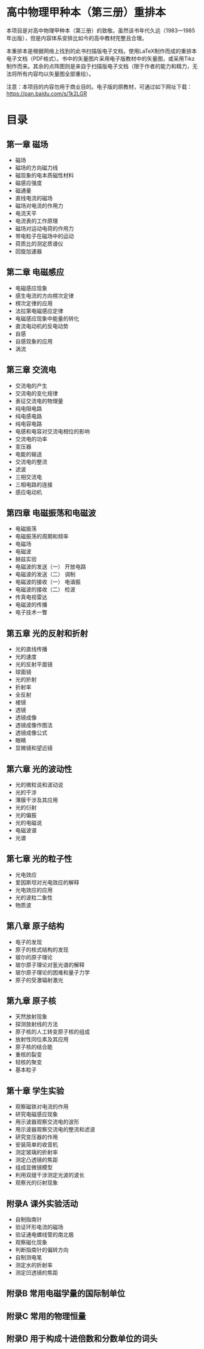 # 高中物理甲种本（第三册）重排本
本项目是对高中物理甲种本（第三册）的致敬。虽然该书年代久远（1983—1985年出版），但是内容体系安排比如今的高中教材完整且合理。

本重排本是根据网络上找到的此书扫描版电子文档，使用LaTeX制作而成的重排本电子文档（PDF格式）。书中的矢量图片采用电子版教材中的矢量图，或采用Tikz制作而来。其余的点阵图则是来自于扫描版电子文档（限于作者的能力和精力，无法将所有内容均以矢量图全部重绘）。

注意：本项目的内容勿用于商业目的。电子版的原教材，可通过如下网址下载：https://pan.baidu.com/s/1k2LGR

# 目录
## 第一章  磁场
* 磁场                 
* 磁场的方向磁力线                 
* 磁现象的电本质磁性材料            
* 磁感应强度                         
* 磁通量                             
* 直线电流的磁场                    
* 磁场对电流的作用力                    
* 电流天平                           
* 电流表的工作原理                   
* 磁场对运动电荷的作用力                 
* 带电粒子在磁场中的运动      
* 荷质比的测定质谱仪                 
* 回旋加速器                      

## 第二章  电磁感应
* 电磁感应现象                   
* 感生电流的方向楞次定律             
* 楞次定律的应用                    
* 法拉第电磁感应定律                      
* 电磁感应现象中能量的转化                  
* 直流电动机的反电动势               
* 自感                            
* 自感现象的应用                    
* 涡流                            

## 第三章  交流电
* 交流电的产生                
* 交流电的变化规律           
* 表征交流电的物理量            
* 纯电阻电路                   
* 纯电感电路                   
* 纯电容电路               
* 电感和电容对交流电相位的影响  
* 交流电的功率              
* 变压器                      
* 电能的输送                      
* 交流电的整流                    
* 滤波                         
* 三相交流电                       
* 三相电路的连接                      
* 感应电动机                 
    
## 第四章  电磁振荡和电磁波
* 电磁振荡   
* 电磁振荡的周期和频率               
* 电磁场                           
* 电磁波                              
* 赫兹实验                             
* 电磁波的发送（一） 开放电路            
* 电磁波的发送（二） 调制                  
* 电磁波的接收（一） 电谐振                 
* 电磁波的接收（二） 检波                   
* 传真电视雷达                     
* 电磁波的传播                     
* 电子技术一瞥     
                 
## 第五章  光的反射和折射
* 光的直线传播               
* 光的速度                       
* 光的反射平面镜               
* 球面镜                            
* 光的折射                             
* 折射率                       
* 全反射                             
* 棱镜                               
* 透镜                          
* 透镜成像                          
* 透镜成像作图法                      
* 透镜成像公式                       
* 眼睛                        
* 显微镜和望远镜         
             
## 第六章  光的波动性
* 光的微粒说和波动说               
* 光的干涉                       
* 薄膜干涉及其应用                       
* 光的衍射                            
* 光的偏振                         
* 光的电磁说                            
* 电磁波谱                          
* 光谱                           

## 第七章  光的粒子性
* 光电效应                          
* 爱因斯坦对光电效应的解释            
* 光电效应的应用                      
* 光的波粒二象性                      
* 物质波   

                        
##  第八章  原子结构
* 电子的发现                         
* 原子的核式结构的发现                
* 玻尔的原子理论                     
* 玻尔原子理论对氢光谱的解释             
* 玻尔原子理论的困难和量子力学           
* 原子的受激辐射激光      
           
##  第九章  原子核
* 天然放射现象               
* 探测放射线的方法                  
* 原子核的人工转变原子核的组成             
* 放射性同位素及其应用                 
* 原子核的结合能                   
* 重核的裂变                         
* 轻核的聚变                       
* 基本粒子                         

##  第十章  学生实验
* 观察磁铁对电流的作用         
* 研究电磁感应现象                      
* 用示波器观察交流电的波形              
* 用示波器观察交流电的整流和滤波           
* 研究变压器的作用                     
* 安装简单的收音机                      
* 测定玻璃的折射率              
* 测定凸透镜的焦距                 
* 组成显微镜模型                      
* 利用双缝干涉测定光波的波长          
* 观察光的衍射现象    

## 附录A  课外实验活动
* 自制指南针                     
* 验证环形电流的磁场              
* 验证通电螺线管的南北极               
* 观察磁化现象                    
* 判断指南针的偏转方向                
* 自制测电笔                        
* 测定水的折射率                    
* 测定凹透镜的焦距                  
## 附录B  常用电磁学量的国际制单位
## 附录C  常用的物理恒量
## 附录D  用于构成十进倍数和分数单位的词头
